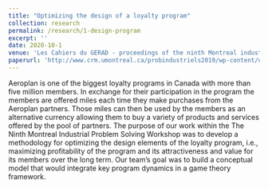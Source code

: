 ```yaml
---
title: "Optimizing the design of a loyalty program"
collection: research
permalink: /research/1-design-program
excerpt: ''
date: 2020-10-1
venue: 'Les Cahiers du GERAD - proceedings of the ninth Montreal industrial problem solving workshop'
paperurl: 'http://www.crm.umontreal.ca/probindustriels2019/wp-content/uploads/2021/01/G2057.pdf'
---
```


Aeroplan is one of the biggest loyalty programs in Canada with more than five million
members. In exchange for their participation in the program the members are offered miles each time
they make purchases from the Aeroplan partners. Those miles can then be used by the members as an
alternative currency allowing them to buy a variety of products and services offered by the pool of
partners. The purpose of our work within the The Ninth Montreal Industrial Problem Solving Workshop was
to develop a methodology for optimizing the design elements of the loyalty program, i.e., maximizing
profitability of the program and its attractiveness and value for its members over the long term. Our
team’s goal was to build a conceptual model that would integrate key program dynamics in a game
theory framework.


